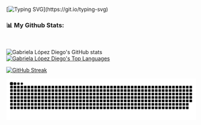 [![Typing SVG](https://readme-typing-svg.demolab.com?font=Fira+Code&duration=3200&pause=499&color=ED3FF4&background=4FFFF800&random=false&width=399&height=40&lines=Student+of+Computer+Science+;at+Faculty+of+Science%2C+UNAM.)](https://git.io/typing-svg)  



### 📊 My Github Stats:
<br/>

![Gabriela López Diego's GitHub stats](https://github-readme-stats.vercel.app/api?username=Gabriela164&show_icons=true&theme=radical) <a href="https://github.com/SubhamRaoniar28/github-readme-stats"><img alt="Gabriela López Diego's Top Languages" src="https://github-readme-stats.vercel.app/api/top-langs/?username=Gabriela164&langs_count=8&count_private=true&layout=compact&theme=react&hide_border=true&bg_color=0D1117" /></a>

[![GitHub Streak](https://github-readme-streak-stats.herokuapp.com?user=Gabriela164&theme=radical&hide_border=true&date_format=M%20j%5B%2C%20Y%5D)](https://git.io/streak-stats)
<br>

<!--- snake -->
<div align="center">
  <img  src="https://github.com/1999AZZAR/1999AZZAR/blob/readme/resources/img/grid-snake.svg"
       alt="snake" /></a>
</div>
